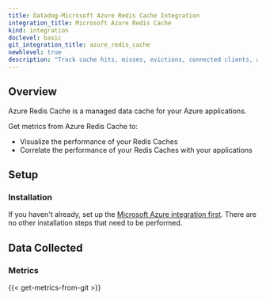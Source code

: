 ```yaml
---
title: Datadog-Microsoft Azure Redis Cache Integration
integration_title: Microsoft Azure Redis Cache
kind: integration
doclevel: basic
git_integration_title: azure_redis_cache
newhlevel: true
description: "Track cache hits, misses, evictions, connected clients, and more."
---
```


## Overview
Azure Redis Cache is a managed data cache for your Azure applications.

Get metrics from Azure Redis Cache to:

* Visualize the performance of your Redis Caches
* Correlate the performance of your Redis Caches with your applications

## Setup
### Installation

If you haven't already, set up the [Microsoft Azure integration first](/integrations/azure). There are no other installation steps that need to be performed.

## Data Collected
### Metrics

{{< get-metrics-from-git >}}